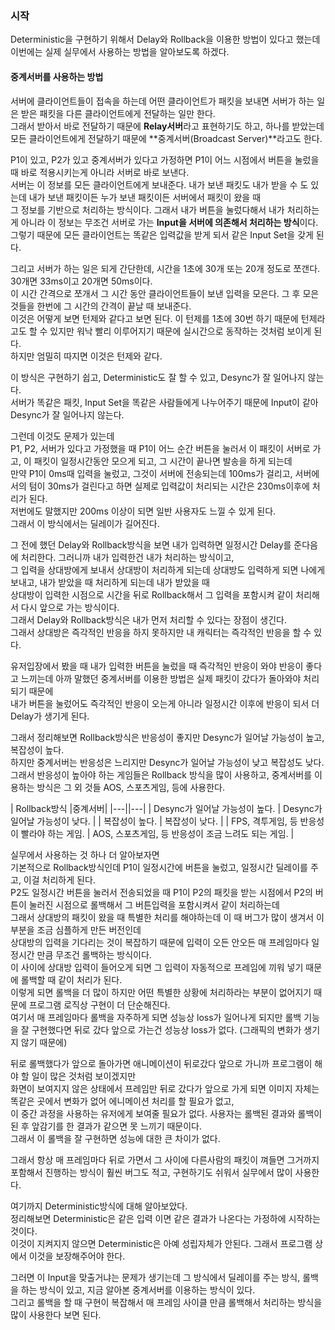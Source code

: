 ### 시작
Deterministic을 구현하기 위해서 Delay와 Rollback을 이용한 방법이 있다고 했는데 이번에는 실제 실무에서 사용하는 방법을 알아보도록 하겠다. <br />

#### 중계서버를 사용하는 방법
서버에 클라이언트들이 접속을 하는데 어떤 클라이언트가 패킷을 보내면 서버가 하는 일은 받은 패킷을 다른 클라이언트에게 전달하는 일만 한다. <br />
그래서 받아서 바로 전달하기 때문에 **Relay서버**라고 표현하기도 하고, 하나를 받았는데 모든 클라이언트에게 전달하기 때문에 **중계서버(Broadcast Server)**라고도 한다. <br />

P1이 있고, P2가 있고 중계서버가 있다고 가정하면 P1이 어느 시점에서 버튼을 눌렀을 때 바로 적용시키는게 아니라 서버로 바로 보낸다. <br />
서버는 이 정보를 모든 클라이언트에게 보내준다. 내가 보낸 패킷도 내가 받을 수 도 있는데 내가 보낸 패킷이든 누가 보낸 패킷이든 서버에서 패킷이 왔을 때 <br />
그 정보를 기반으로 처리하는 방식이다. 그래서 내가 버튼을 눌렀다해서 내가 처리하는게 아니라 이 정보는 무조건 서버로 가는 **Input을 서버에 의존해서 처리하는 방식**이다.
그렇기 때문에 모든 클라이언트는 똑같은 입력값을 받게 되서 같은 Input Set을 갖게 된다. <br />

그리고 서버가 하는 일은 되게 간단한데, 시간을 1초에 30개 또는 20개 정도로 쪼갠다. 30개면 33ms이고 20개면 50ms이다. <br />
이 시간 간격으로 쪼개서 그 시간 동안 클라이언트들이 보낸 입력을 모은다. 그 후 모은것들을 한번에 그 시간의 간격이 끝날 때 보내준다. <br />
이것은 어떻게 보면 턴제와 같다고 보면 된다. 이 턴제를 1초에 30번 하기 때문에 턴제라고도 할 수 있지만 워낙 빨리 이루어지기 때문에 실시간으로 동작하는 것처럼 보이게 된다.<br />
하지만 엄밀히 따지면 이것은 턴제와 같다. <br />

이 방식은 구현하기 쉽고, Deterministic도 잘 할 수 있고, Desync가 잘 일어나지 않는다. <br />
서버가 똑같은 패킷, Input Set을 똑같은 사람들에게 나누어주기 때문에 Input이 같아 Desync가 잘 일어나지 않는다. <br />

그런데 이것도 문제가 있는데 <br />
P1, P2, 서버가 있다고 가정했을 때 P1이 어느 순간 버튼을 눌러서 이 패킷이 서버로 가고, 이 패킷이 일정시간동안 모으게 되고, 그 시간이 끝나면 발송을 하게 되는데 <br />
만약 P1이 0ms때 입력을 눌렀고, 그것이 서버에 전송되는데 100ms가 걸리고, 서버에서의 텀이 30ms가 걸린다고 하면 실제로 입력값이 처리되는 시간은 230ms이후에 처리가 된다. <br />
저번에도 말했지만 200ms 이상이 되면 일반 사용자도 느낄 수 있게 된다. <br />
그래서 이 방식에서는 딜레이가 길어진다. <br /> 

그 전에 했던 Delay와 Rollback방식을 보면 내가 입력하면 일정시간 Delay를 준다음에 처리한다. 그러니까 내가 입력한건 내가 처리하는 방식이고, <br />
그 입력을 상대방에게 보내서 상대방이 처리하게 되는데 상대방도 입력하게 되면 나에게 보내고, 내가 받았을 때 처리하게 되는데 내가 받았을 때 <br />
상대방이 입력한 시점으로 시간을 뒤로 Rollback해서 그 입력을 포함시켜 같이 처리해서 다시 앞으로 가는 방식이다. <br />
그래서 Delay와 Rollback방식은 내가 먼저 처리할 수 있다는 장점이 생긴다. <br />
그래서 상대방은 즉각적인 반응을 하지 못하지만 내 캐릭터는 즉각적인 반응을 할 수 있다. <Br />

유저입장에서 봤을 때 내가 입력한 버튼을 눌렀을 때 즉각적인 반응이 와야 반응이 좋다고 느끼는데 아까 말했던 중계서버를 이용한 방법은 실제 패킷이 갔다가 돌아와야 처리되기 때문에 <br />
내가 버튼을 눌렀어도 즉각적인 반응이 오는게 아니라 일정시간 이후에 반응이 되서 더 Delay가 생기게 된다. <br />

그래서 정리해보면 Rollback방식은 반응성이 좋지만 Desync가 일어날 가능성이 높고, 복잡성이 높다. <br />
하지만 중계서버는 반응성은 느리지만 Desync가 일어날 가능성이 낮고 복잡성도 낮다. <br />
그래서 반응성이 높아야 하는 게임들은 Rollback 방식을 많이 사용하고, 중계서버를 이용하는 방식은 그 외 것들 AOS, 스포츠게임, 등에 사용한다. <br />

| Rollback방식 |중계서버|
|---||---|
| Desync가 일어날 가능성이 높다. | Desync가 일어날 가능성이 낮다. |
| 복잡성이 높다. | 복잡성이 낮다. |
| FPS, 격투게임, 등 반응성이 빨라야 하는 게임. | AOS, 스포츠게임, 등 반응성이 조금 느려도 되는 게임. |

실무에서 사용하는 것 하나 더 알아보자면 <br />
기본적으로 Rollback방식인데 P1이 일정시간에 버튼을 눌렀고, 일정시간 딜레이를 주고, 이걸 처리하게 된다. <br />
P2도 일정시간 버튼을 눌러서 전송되었을 때 P1이 P2의 패킷을 받는 시점에서 P2의 버튼이 눌러진 시점으로 롤백해서 그 버튼입력을 포함시켜서 같이 처리하는데 <br />
그래서 상대방의 패킷이 왔을 때 특별한 처리를 해야하는데 이 때 버그가 많이 생겨서 이 부분을 조금 심플하게 만든 버전인데 <br />
상대방의 입력을 기다리는 것이 복잡하기 때문에 입력이 오든 안오든 매 프레임마다 일정시간 만큼 무조건 롤백하는 방식이다. <br />
이 사이에 상대방 입력이 들어오게 되면 그 입력이 자동적으로 프레임에 끼워 넣기 때문에 롤백할 때 같이 처리가 된다. <br />
이렇게 되면 롤백을 더 많이 하지만 어떤 특별한 상황에 처리하라는 부분이 없어지기 때문에 프로그램 로직상 구현이 더 단순해진다. <br />
여기서 매 프레임마다 롤백을 자주하게 되면 성능상 loss가 일어나게 되지만 롤백 기능을 잘 구현했다면 뒤로 갔다 앞으로 가는건 성능상 loss가 없다. (그래픽의 변화가 생기지 않기 때문에) <br />

뒤로 롤백했다가 앞으로 돌아가면 애니메이션이 뒤로갔다 앞으로 가니까 프로그램이 해야 할 일이 많은 것처럼 보이겠지만 <br />
화면이 보여지지 않은 상태에서 프레임만 뒤로 갔다가 앞으로 가게 되면 이미지 자체는 똑같은 곳에서 변화가 없어 에니메이션 처리를 할 필요가 없고, <br />
이 중간 과정을 사용하는 유저에게 보여줄 필요가 없다. 사용자는 롤백된 결과와 롤백이 된 후 앞감기를 한 결과가 같으면 못 느끼기 때문이다. <br />
그래서 이 롤백을 잘 구현하면 성능에 대한 큰 차이가 없다. <br />

그래서 항상 매 프레임마다 뒤로 가면서 그 사이에 다른사람의 패킷이 껴들면 그거까지 포함해서 진행하는 방식이 훨씬 버그도 적고, 구현하기도 쉬워서 실무에서 많이 사용한다. <br />

여기까지 Deterministic방식에 대해 알아보았다. <br />
정리해보면 Deterministic은 같은 입력 이면 같은 결과가 나온다는 가정하에 시작하는 것이다. <br />
이것이 지켜지지 않으면 Deterministic은 아예 성립자체가 안된다. 그래서 프로그램 상에서 이것을 보장해주어야 한다. <br />

그러면 이 Input을 맞출거냐는 문제가 생기는데 그 방식에서 딜레이를 주는 방식, 롤백을 하는 방식이 있고, 지금 알아본 중계서버를 이용하는 방식이 있다. <br />
그리고 롤백을 할 때 구현이 복잡해서 매 프레임 사이클 만큼 롤백해서 처리하는 방식을 많이 사용한다 보면 된다. <br />
